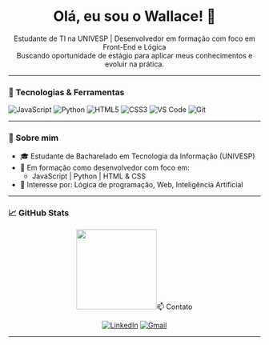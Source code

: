 <h1 align="center">Olá, eu sou o Wallace! 👋</h1>

<p align="center">
  Estudante de TI na UNIVESP | Desenvolvedor em formação com foco em Front-End e Lógica <br />
  Buscando oportunidade de estágio para aplicar meus conhecimentos e evoluir na prática.
</p>

---

### 🧰 Tecnologias & Ferramentas

![JavaScript](https://img.shields.io/badge/-JavaScript-black?style=flat-square&logo=javascript)
![Python](https://img.shields.io/badge/-Python-black?style=flat-square&logo=python)
![HTML5](https://img.shields.io/badge/-HTML5-black?style=flat-square&logo=html5)
![CSS3](https://img.shields.io/badge/-CSS3-black?style=flat-square&logo=css3)
![VS Code](https://img.shields.io/badge/-VSCode-black?style=flat-square&logo=visual-studio-code)
![Git](https://img.shields.io/badge/-Git-black?style=flat-square&logo=git)

---

### 📌 Sobre mim

- 🎓 Estudante de Bacharelado em Tecnologia da Informação (UNIVESP)
- 🚀 Em formação como desenvolvedor com foco em:
  - JavaScript | Python | HTML & CSS
- 🤖 Interesse por: Lógica de programação, Web, Inteligência Artificial

---

### 📈 GitHub Stats

<div align="center">
  <img height="160em" src="https://github-readme-stats.vercel.app/api?username=WallaceVenancio&show_icons=true&theme=radical&include_all_commits=t_

---

### 📫 Contato

[![LinkedIn](https://img.shields.io/badge/-LinkedIn-0A66C2?style=flat&logo=linkedin&logoColor=white)](https://www.linkedin.com/in/wallacevenancio)
[![Gmail](https://img.shields.io/badge/-Gmail-D14836?style=flat&logo=gmail&logoColor=white)](mailto:wallacefvenancio@gmail.com)

---
